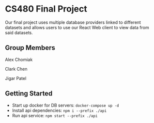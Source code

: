 # CS480 Final Project
Our final project uses multiple database providers linked to different datasets and allows users to use our React Web client to view data from said datasets.

## Group Members
Alex Chomiak

Clark Chen

Jigar Patel

## Getting Started
- Start up docker for DB servers: `docker-compose up -d`
- Install api dependencies: `npm i --prefix ./api`
- Run api service: `npm start --prefix ./api`
